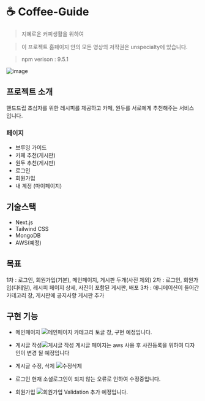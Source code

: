 # ☕️ Coffee-Guide

> 지혜로운 커피생활을 위하여
> 

> 이 프로젝트 홈페이지 안의 모든 영상의 저작권은 unspecialty에 있습니다.
> 

> npm verison : 9.5.1
> 

![image](https://github.com/rowooncoding/next-coffee-guide/assets/114975279/11adc879-a2d7-4c47-ac28-f045de23bd7f)

## 프로젝트 소개

핸드드립 초심자를 위한 레시피를 제공하고 카페, 원두를 서로에게  추천해주는 서비스 입니다.

### 페이지

- 브루잉 가이드
- 카페 추천(게시판)
- 원두 추천(게시판)
- 로그인
- 회원가입
- 내 계정 (마이페이지)

## 기술스택

- Next.js
- Tailwind CSS
- MongoDB
- AWS(예정)

## 목표
1차 : 로그인, 회원가입(기본), 메인페이지, 게시판 두개(사진 제외)
2차 : 로그인, 회원가입(디테일), 레시피 페이지 상세, 사진이 포함된 게시판, 배포
3차 : 애니메이션이 들어간 카테고리 창, 게시판에 공지사항 게시판 추가

## 구현 기능

- 메인페이지 
![메인페이지](https://github.com/rowooncoding/next-coffee-guide/assets/114975279/ff2fbfdd-61d9-407d-af44-99feebe037c7)
카테고리 토글 창, 구현 예정입니다.

- 게시글 작성![게시글 작성](https://github.com/rowooncoding/next-coffee-guide/assets/114975279/5179a36e-402b-4148-8db8-23691854f1ba)
게시글 페이지는 aws 사용 후 사진등록을 위하여 디자인이 변경 될 예정입니다

- 게시글 수정, 삭제
![수정삭제](https://github.com/rowooncoding/next-coffee-guide/assets/114975279/0c378fdd-673a-4dda-bdc9-c6f093f769d5)

- 로그인
현재 소셜로그인이 되지 않는 오류로 인하여 수정중입니다.

- 회원가입
![회원가입](https://github.com/rowooncoding/next-coffee-guide/assets/114975279/d2cf3452-719a-42e3-853f-58d567f3f4e9)
Validation 추가 예정입니다.
